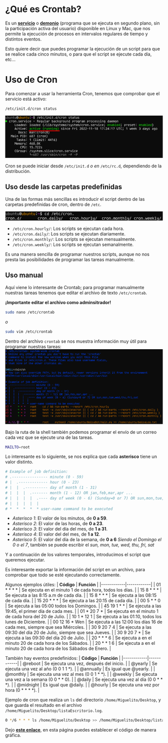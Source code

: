 # ¿Qué es Crontab?

Es un [**servicio**](<https://es.wikipedia.org/wiki/Daemon_(inform%C3%A1tica)>) o [**demonio**](<https://es.wikipedia.org/wiki/Daemon_(inform%C3%A1tica)>) (programa que se ejecuta en segundo plano, sin la participación activa del usuario) disponible en Linux y Mac, que nos permite la ejecución de procesos en intervalos regulares de tiempo y distintos eventos.

Esto quiere decir que puedes programar la ejecución de un script para que se realice cada cinco minutos, o para que el script se ejecute cada día, etc...

# Uso de Cron

Para comenzar a usar la herramienta Cron, tenemos que comprobar que el servicio está activo:

```bash
/etc/init.d/cron status
```

![Cron status](/img/1.png)

Cron se puede iniciar desde `/etc/init.d` _o en_ `/etc/rc.d`, dependiendo de la distribución.

## Uso desde las carpetas predefinidas

Una de las formas más sencillas es introducir el script dentro de las carpetas predefinidas de cron, dentro de `/etc`.

![Carpetas predefinidas](/img/2.png)

-   `/etc/cron.hourly/`: Los scripts se ejecutan cada hora.
-   `/etc/cron.daily/`: Los scripts se ejecutan diariamente.
-   `/etc/cron.monthly/`: Los scripts se ejecutan mensualmente.
-   `/etc/cron.weekly/`: Los scripts se ejecutan semanalmente.

Es una manera sencilla de programar nuestros scripts, aunque no nos presta las posibilidades de programar las tareas manualmente.

## Uso manual

Aquí viene lo interesante de Crontab; para programar manualmente nuestras tareas tenemos que editar el archivo de texto `/etc/crontab`.

**¡Importante editar el archivo como adminsitrador!**

```bash
sudo nano /etc/crontab
```

_o_

```bash
sudo vim /etc/crontab
```

Dentro del archivo `crontab` se nos muestra información muy útil para programar nuestras tareas:
![/etc/crontab](/img/3.png)

Bajo la ruta de la shell también podemos programar el envío de un correo cada vez que se ejecute una de las tareas.

```bash
MAILTO=root
```

Lo interesante es lo siguiente, se nos explica que cada **asterisco** tiene un valor distinto.

```bash
# Example of job definition:
# .---------------- minute (0 - 59)
# |  .------------- hour (0 - 23)
# |  |  .---------- day of month (1 - 31)
# |  |  |  .------- month (1 - 12) OR jan,feb,mar,apr ...
# |  |  |  |  .---- day of week (0 - 6) (Sunday=0 or 7) OR sun,mon,tue,wed,thu,fri,sat
# |  |  |  |  |
# *  *  *  *  * user-name command to be executed
```

-   _Asterisco 1_: El valor de los minutos, de **0 a 59**.
-   _Asterisco 2_: El valor de las horas, de **0 a 23**.
-   _Asterisco 3_: El valor del día del mes, de **1 a 31**.
-   _Asterisco 4_: El valor del del mes, de **1 a 12**.
-   _Asterisco 5_: El valor del día de la semana, de **0 a 6** _Siendo el Domingo el 0 o el 7_, también se puede escribir el _sun, mon, tue, wed, thu, fri, sat_

Y a continuación de los valores temporales, introducimos el script que queremos ejecutar.

Es interesante exportar la información del script en un archivo, para comprobar que todo se esté ejecutando correctamente.

Algunos ejemplos útiles:
| **Código** | **Función** |
|------------|------------|
| 01 \* \* \* \* | Se ejecuta en el minuto 1 de cada hora, todos los días. |
| 15 8 \* \* \* | Se ejecuta a las 8:15 a.m de cada día. |
| 15 8 \* \* \* | Se ejecuta a las 08:15 de cada día. |
| 15 20 \* \* \* | Se ejecuta a las 20:15 de cada día. |
| 00 5 \* \* 0 | Se ejecuta a las 05:00 todos los Domingos. |
| 45 19 1 \* \* | Se ejecuta a las 19:45, el primer día de cada mes. |
| 01 \* 20 7 \* | Se ejecuta en el minuto 1 de cada hora del 20 de Julio. |
| 10 1 \* 12 1 | Se ejecuta a las 01:10, todos los lunes de Diciembre. |
| 00 12 16 \* Wen | Se ejecuta a las 12:00 los días 16 de cada mes, siempre que sea Miércoles. |
| 30 9 20 7 4 | Se ejecuta a las 09:30 del día 20 de Julio, siempre que sea Jueves. |
| 30 9 20 7 \* | Se ejecuta a las 09:30 del día 20 de Julio. |
| 20 \* \* \* 6 | Se ejecuta a en el minuto 20 de cada hora de los Sábados. |
| 20 \* \* 1 6 | Se ejecuta a en el minuto 20 de cada hora de los Sábados de Enero. |

También hay eventos predefinidos:
| **Código** | **Función** |
|------------|------------|
| @reboot | Se ejecuta una vez, después del inicio. |
| @yearly | Se ejecuta una vez al año (0 0 1 1 \*). |
| @annually | Es igual que @yearly. |
| @monthly | Se ejecuta una vez al mes (0 0 1 \* \*). |
| @weekly | Se ejecuta una vez a la semana (0 0 \* \* 0). |
| @daily | Se ejecuta una vez al día (0 0 \* \* \*). |
| @midnight | Es igual que @daily. |
| @hourly | Se ejecuta una vez por hora (0 \* \* \* \*). |

Ejemplo de cron que realiza un `ls` del directorio `/home/Miguelito/Desktop`, y que guarda el resultado en el archivo `/home/Miguelito/Desktop/listaEscritorio.log`.

```bash
0 */6 * * * ls /home/Miguelito/Desktop >> /home/Miguelito/Desktop/listaEscritorio.log 2>&1
```

Dejo [**este enlace**](https://www.generateit.net/cron-job/), en esta página puedes establecer el código de manera gráfica.
